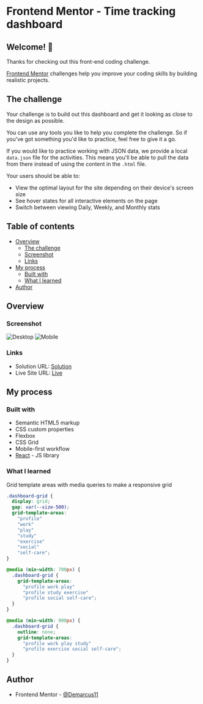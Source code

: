 # Frontend Mentor - Time tracking dashboard

## Welcome! 👋

Thanks for checking out this front-end coding challenge.

[Frontend Mentor](https://www.frontendmentor.io) challenges help you improve your coding skills by building realistic projects.

## The challenge

Your challenge is to build out this dashboard and get it looking as close to the design as possible.

You can use any tools you like to help you complete the challenge. So if you've got something you'd like to practice, feel free to give it a go.

If you would like to practice working with JSON data, we provide a local `data.json` file for the activities. This means you'll be able to pull the data from there instead of using the content in the `.html` file.

Your users should be able to:

- View the optimal layout for the site depending on their device's screen size
- See hover states for all interactive elements on the page
- Switch between viewing Daily, Weekly, and Monthly stats

## Table of contents

- [Overview](#overview)
  - [The challenge](#the-challenge)
  - [Screenshot](#screenshot)
  - [Links](#links)
- [My process](#my-process)
  - [Built with](#built-with)
  - [What I learned](#what-i-learned)
- [Author](#author)

## Overview

### Screenshot

![Desktop](https://drive.google.com/uc?export=view&id=1NZM0Aa-y_W-5BAjXsUqzKbRoLDhCbUit)
![Mobile](https://drive.google.com/uc?export=view&id=1zeh65FKVZFjPXQdAbw3yFuHni90IIh7e)

### Links

- Solution URL: [Solution](https://github.com/Demarcus11/Time-Tracking-Dashboard-React.git)
- Live Site URL: [Live](https://demarcus11.github.io/Time-Tracking-Dashboard-React/)

## My process

### Built with

- Semantic HTML5 markup
- CSS custom properties
- Flexbox
- CSS Grid
- Mobile-first workflow
- [React](https://reactjs.org/) - JS library

### What I learned

Grid template areas with media queries to make a responsive grid

```css
.dashboard-grid {
  display: grid;
  gap: var(--size-500);
  grid-template-areas:
    "profile"
    "work"
    "play"
    "study"
    "exercise"
    "social"
    "self-care";
}

@media (min-width: 700px) {
  .dashboard-grid {
    grid-template-areas:
      "profile work play"
      "profile study exercise"
      "profile social self-care";
  }
}

@media (min-width: 900px) {
  .dashboard-grid {
    outline: none;
    grid-template-areas:
      "profile work play study"
      "profile exercise social self-care";
  }
}
```

## Author

- Frontend Mentor - [@Demarcus11](https://www.frontendmentor.io/profile/yourusername)
